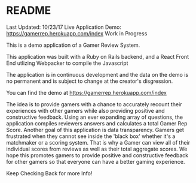 
# README
Last Updated: 10/23/17
Live Application Demo: https://gamerrep.herokuapp.com/index
Work in Progress

This is a demo application of a Gamer Review System.

This application was built with a Ruby on Rails backend, and a React Front End utlizing Webpacker to compile the Javascript

The application is in continuous development and the data on the demo is no permanent and is subject to change at the creator's disgression.

You can find the demo at https://gamerrep.herokuapp.com/index

The idea is to provide gamers with a chance to accurately recount their experiences with other gamers while also providing positive and constructive feedback. Using an ever expanding array of questions, the application compiles reviewers answers and calculates a total Gamer Rep Score. Another goal of this application is data transparency. Gamers get frustrated when they cannot see inside the 'black box' whether it's a matchmaker or a scoring system. That is why a Gamer can view all of their individual scores from reviews as well as their total aggregate scores. We hope this promotes gamers to provide positive and constructive feedback for other gamers so that everyone can have a better gaming experience.

Keep Checking Back for more Info!

